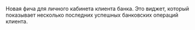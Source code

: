 Новая фича для личного кабинета клиента банка.
Это виджет, который показывает несколько последних успешных банковских операций клиента.
